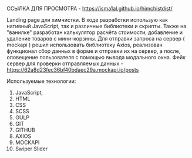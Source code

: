 ССЫЛКА ДЛЯ ПРОСМОТРА - https://isma1al.github.io/himchistdist/

Landing page для химчистки. В ходе разработки использую как нативный JavaScript, так и различные библиотеки и скрипты. Также на "ванилке" разработан калькулятор расчёта стоимости, добавление и удаление товаров с мини-корзины. Для отправки запроса на сервер ( mockapi ) решил использовать библиотеку Axios, реализован функционал сбор данных в форме и отправки их на сервер, а после, оповещение пользователя с помощью вывода модального окна. Фейк сервер для проверки отправляемых данных - https://62a8d23fec36bf40bdaec29a.mockapi.io/posts 

Используемые технологии:
1. JavaScript,
2. HTML
3. CSS
4. SCSS
5. GULP
6. GIT
7. GITHUB
8. AXIOS
9. MOCKAPI
10. Swiper Slider
